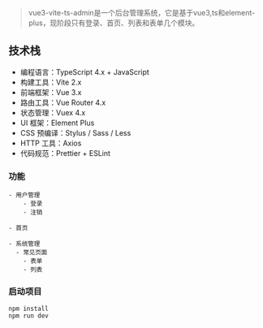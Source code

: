 > vue3-vite-ts-admin是一个后台管理系统，它是基于vue3,ts和element-plus，现阶段只有登录、首页、列表和表单几个模块。

## 技术栈

- 编程语言：TypeScript 4.x + JavaScript
- 构建工具：Vite 2.x
- 前端框架：Vue 3.x
- 路由工具：Vue Router 4.x
- 状态管理：Vuex 4.x
- UI 框架：Element Plus
- CSS 预编译：Stylus / Sass / Less
- HTTP 工具：Axios
- 代码规范：Prettier + ESLint

### 功能

```text
- 用户管理
	- 登录
	- 注销
	
- 首页

- 系统管理
  - 常见页面
    - 表单
    - 列表
```

### 启动项目

```
npm install
npm run dev
```

